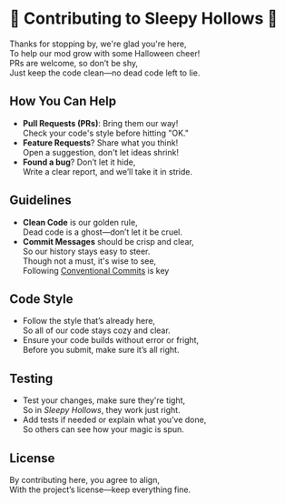 # 🎃 Contributing to Sleepy Hollows 🎃

Thanks for stopping by, we're glad you're here,  
To help our mod grow with some Halloween cheer!  
PRs are welcome, so don’t be shy,  
Just keep the code clean—no dead code left to lie.  

## How You Can Help

- **Pull Requests (PRs)**: Bring them our way!  
  Check your code's style before hitting "OK."  
- **Feature Requests**? Share what you think!  
  Open a suggestion, don't let ideas shrink!  
- **Found a bug**? Don’t let it hide,  
  Write a clear report, and we’ll take it in stride.

## Guidelines

- **Clean Code** is our golden rule,  
  Dead code is a ghost—don’t let it be cruel.  
- **Commit Messages** should be crisp and clear,  
  So our history stays easy to steer.<br>
  Though not a must, it's wise to see,<br>
  Following [Conventional Commits](https://www.conventionalcommits.org) is key

## Code Style

- Follow the style that’s already here,  
  So all of our code stays cozy and clear.  
- Ensure your code builds without error or fright,  
  Before you submit, make sure it’s all right.

## Testing

- Test your changes, make sure they're tight,  
  So in *Sleepy Hollows*, they work just right.  
- Add tests if needed or explain what you’ve done,  
  So others can see how your magic is spun.

## License

By contributing here, you agree to align,  
With the project’s license—keep everything fine.
